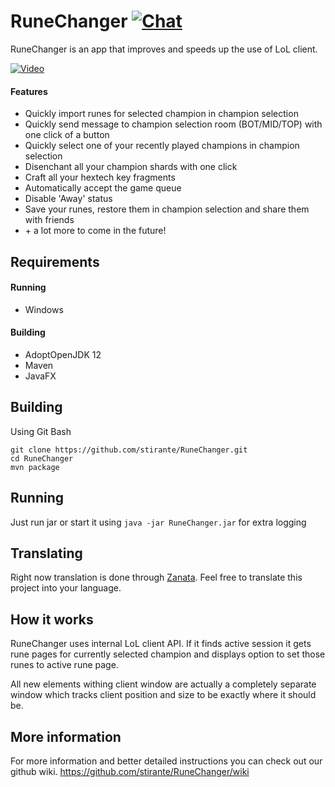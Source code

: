 # RuneChanger [![Chat](https://img.shields.io/discord/593147882496851978.svg?label=&logo=discord&logoColor=ffffff&color=7389D8&labelColor=6A7EC2)](https://discord.gg/9tEsjhj)

RuneChanger is an app that improves and speeds up the use of LoL client.

[![Video](https://upload.wikimedia.org/wikipedia/commons/thumb/e/e1/YouTube_play_buttom_icon_%282013-2017%29.svg/200px-YouTube_play_buttom_icon_%282013-2017%29.svg.png)](https://www.youtube.com/watch?v=cTbkTanju8I)

#### Features
* Quickly import runes for selected champion in champion selection
* Quickly send message to champion selection room (BOT/MID/TOP) with one click of a button
* Quickly select one of your recently played champions in champion selection
* Disenchant all your champion shards with one click
* Craft all your hextech key fragments 
* Automatically accept the game queue
* Disable 'Away' status
* Save your runes, restore them in champion selection and share them with friends
* \+ a lot more to come in the future! 

## Requirements
#### Running
* Windows
#### Building
* AdoptOpenJDK 12
* Maven
* JavaFX

## Building

Using Git Bash
```
git clone https://github.com/stirante/RuneChanger.git
cd RuneChanger
mvn package
```

## Running
Just run jar or start it using ``java -jar RuneChanger.jar`` for extra logging

## Translating
Right now translation is done through [Zanata](https://translate.zanata.org/project/view/runechanger). Feel free to translate this project into your language.

## How it works
RuneChanger uses internal LoL client API. If it finds active session it gets rune pages for currently selected champion and displays option to set those runes to active rune page.

All new elements withing client window are actually a completely separate window which tracks client position and size to be exactly where it should be.

## More information
For more information and better detailed instructions you can check out our github wiki.
https://github.com/stirante/RuneChanger/wiki

